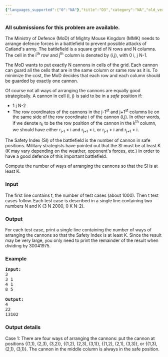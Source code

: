 ```yaml
---
{"languages_supported":{"0":"NA"},"title":"D3","category":"NA","old_version":true,"problem_code":"D3","tags":{"0":"NA"},"layout":"problem"}
---
```


<h3> All submissions for this problem are available. </h3><p>The Ministry of Defence (MoD) of Mighty Mouse Kingdom (MMK) needs to arrange defence forces in a battlefield to prevent possible attacks of Catland's army. The battlefield is a square grid of N rows and N columns. The cell in the i<sup>th</sup> row and j<sup>th</sup> column is denoted by (i,j), with 0     i, j     N-1.</p>
<p>The MoD wants to put exactly N cannons in cells of the grid. Each cannon can guard all the cells that are in the same column or same row as it is. To minimize the cost, the MoD decides that each row and each column should be guarded by exactly one cannon.</p>
<p>Of course not all ways of arranging the cannons are equally good strategically. A cannon in cell (i, j) is said to be in a <em>safe</em> position if:</p>
<ul>
<li>1     j     N-2</li>
<li>The row coordinates of the cannons in the j-1<sup>st</sup> and j+1<sup>st</sup> columns lie on the same side of the row coordinate i of the cannon (i,j). In other words, if we denote r<sub>k</sub> to be the row position of the cannon in the k<sup>th</sup> column, we should have either r<sub>j-1</sub> &lt; i and r<sub>j+1</sub> &lt; i, or r<sub>j-1</sub> &gt; i and r<sub>j+1</sub> &gt; i.
</li></ul>
<p>The Safety Index (SI) of the battlefield is the number of cannon in safe positions. Military strategists have pointed out that the SI must be at least K (K may vary depending on the weather, opponent's forces, etc.) in order to have a good defence of this important battlefield.</p>
<p>Compute the number of ways of arranging the cannons so that the SI is at least K.</p>
<h3>Input</h3>
<p>The first line contains t, the number of test cases (about 1000). Then t test cases follow. Each test case is described in a single line containing two numbers N and K (3     N     2000, 0     K     N-2).</p>

<h3>Output</h3>
<p>For each test case, print a single line containing the number of ways of arranging the cannons so that the Safety Index is at least K. Since the result may be very large, you only need to print the remainder of the result when dividing by 30041975.</p>

<h3>Example</h3>

<pre>
<b>Input:</b>
3 
3 1
4 1
8 5

<b>Output:</b>
4
22
13102
</pre>

<h3>Output details</h3>
<p>Case 1: There are four ways of arranging the cannons: put the cannon at positions {(1,1), (2,3), (3,2)}, {(1,2), (2,3), (3,1)}, {(1,2), (2,1), (3,3)}, or {(1,3), (2,1), (3,1)}. The cannon in the middle column is always in the safe position.</p>    